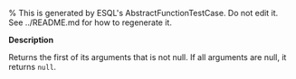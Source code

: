 % This is generated by ESQL's AbstractFunctionTestCase. Do not edit it. See ../README.md for how to regenerate it.

**Description**

Returns the first of its arguments that is not null. If all arguments are null, it returns `null`.

